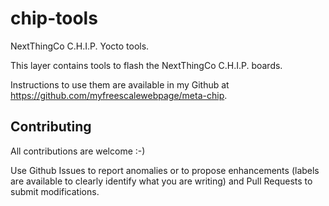 chip-tools
==

NextThingCo C.H.I.P. Yocto tools.

This layer contains tools to flash the NextThingCo C.H.I.P. boards.

Instructions to use them are available in my Github at https://github.com/myfreescalewebpage/meta-chip.


Contributing
--

All contributions are welcome :-)

Use Github Issues to report anomalies or to propose enhancements (labels are available to clearly identify what you are writing) and Pull Requests to submit modifications.
